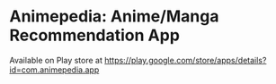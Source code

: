 # Animepedia: Anime/Manga Recommendation App

Available on Play store at https://play.google.com/store/apps/details?id=com.animepedia.app
